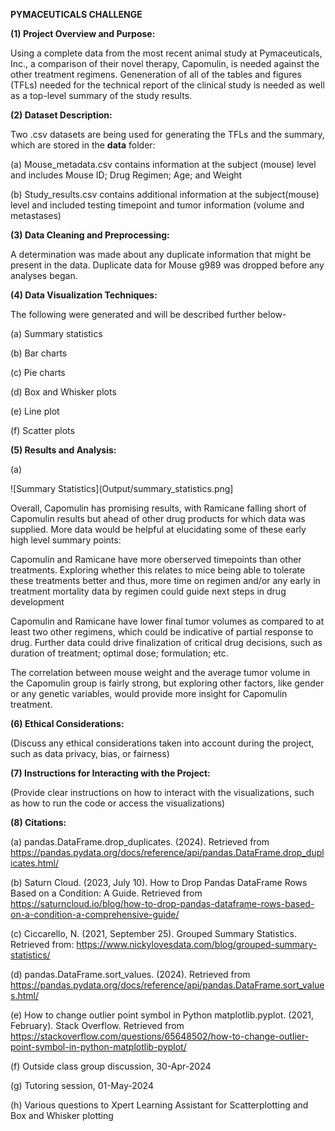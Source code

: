 **PYMACEUTICALS CHALLENGE**


**(1) Project Overview and Purpose:**

Using a complete data from the most recent animal study at Pymaceuticals, Inc., a comparison of their novel therapy, Capomulin, is needed against the other treatment regimens. Geneneration of all of the tables and figures (TFLs) needed for the technical report of the clinical study is needed as well as a top-level summary of the study results.


**(2) Dataset Description:**


Two .csv datasets are being used for generating the TFLs and the summary, which are stored in the **data** folder:


(a) Mouse_metadata.csv contains information at the subject (mouse) level and includes Mouse ID; Drug Regimen; Age; and Weight


(b) Study_results.csv contains additional information at the subject(mouse) level and included testing timepoint and tumor information (volume and metastases)


**(3) Data Cleaning and Preprocessing:**


A determination was made about any duplicate information that might be present in the data. Duplicate data for Mouse g989 was dropped before any analyses began.


**(4) Data Visualization Techniques:**


The following were generated and will be described further below-


(a) Summary statistics

(b) Bar charts

(c) Pie charts

(d) Box and Whisker plots

(e) Line plot

(f) Scatter plots


**(5) Results and Analysis:**


(a)

![Summary Statistics](Output/summary_statistics.png]

Overall, Capomulin has promising results, with Ramicane falling short of Capomulin results but ahead of other drug products for which data was supplied. More data would be helpful at elucidating some of these early high level summary points:

Capomulin and Ramicane have more oberserved timepoints than other treatments. Exploring whether this relates to mice being able to tolerate these treatments better and thus, more time on regimen and/or any early in treatment mortality data by regimen could guide next steps in drug development

Capomulin and Ramicane have lower final tumor volumes as compared to at least two other regimens, which could be indicative of partial response to drug. Further data could drive finalization of critical drug decisions, such as duration of treatment; optimal dose; formulation; etc.

The correlation between mouse weight and the average tumor volume in the Capomulin group is fairly strong, but exploring other factors, like gender or any genetic variables, would provide more insight for Capomulin treatment.


**(6) Ethical Considerations:**


(Discuss any ethical considerations taken into account during the project, such as data privacy, bias, or fairness)


**(7) Instructions for Interacting with the Project:**


(Provide clear instructions on how to interact with the visualizations, such as how to run the code or access the visualizations)


**(8) Citations:**


(a) pandas.DataFrame.drop_duplicates. (2024). Retrieved from https://pandas.pydata.org/docs/reference/api/pandas.DataFrame.drop_duplicates.html/


(b) Saturn Cloud. (2023, July 10). How to Drop Pandas DataFrame Rows Based on a Condition: A Guide. Retrieved from https://saturncloud.io/blog/how-to-drop-pandas-dataframe-rows-based-on-a-condition-a-comprehensive-guide/


(c) Ciccarello, N. (2021, September 25). Grouped Summary Statistics. Retrieved from: https://www.nickylovesdata.com/blog/grouped-summary-statistics/


(d) pandas.DataFrame.sort_values. (2024). Retrieved from https://pandas.pydata.org/docs/reference/api/pandas.DataFrame.sort_values.html/


(e) How to change outlier point symbol in Python matplotlib.pyplot. (2021, February). Stack Overflow. Retrieved from https://stackoverflow.com/questions/65648502/how-to-change-outlier-point-symbol-in-python-matplotlib-pyplot/


(f) Outside class group discussion, 30-Apr-2024


(g) Tutoring session, 01-May-2024


(h) Various questions to Xpert Learning Assistant for Scatterplotting and Box and Whisker plotting

